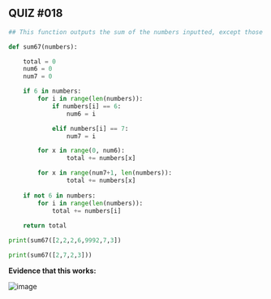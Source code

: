 ## QUIZ #018

```.py
## This function outputs the sum of the numbers inputted, except those between the 6 and 7

def sum67(numbers):

    total = 0
    num6 = 0
    num7 = 0

    if 6 in numbers:
        for i in range(len(numbers)):
            if numbers[i] == 6:
                num6 = i

            elif numbers[i] == 7:
                num7 = i

        for x in range(0, num6):
                total += numbers[x]

        for x in range(num7+1, len(numbers)):
                total += numbers[x]
                            
    if not 6 in numbers:
        for i in range(len(numbers)):
            total += numbers[i]
        
    return total

print(sum67([2,2,2,6,9992,7,3])

print(sum67([2,7,2,3]))
```

**Evidence that this works:**

![image](https://user-images.githubusercontent.com/88994602/144288476-27930077-bad4-42a4-b54d-08edefe4d594.png)
